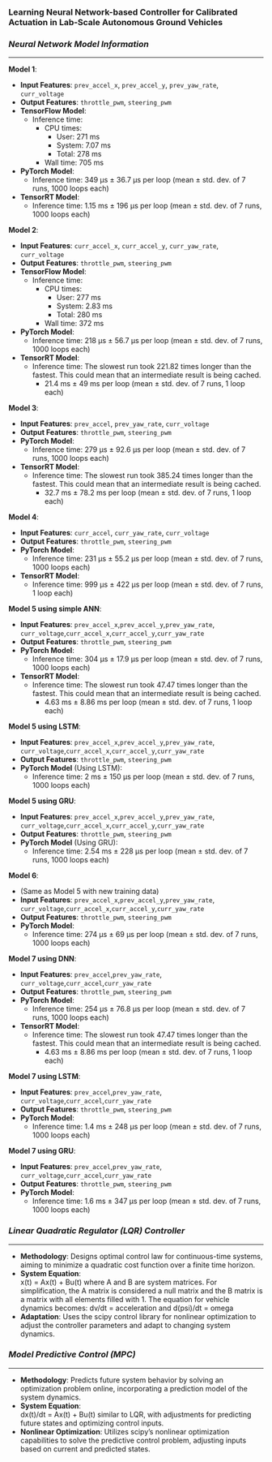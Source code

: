 ### Learning Neural Network-based Controller for Calibrated Actuation in Lab-Scale Autonomous Ground Vehicles

### *Neural Network Model Information*
---
**Model 1**:
- **Input Features**: `prev_accel_x`, `prev_accel_y`, `prev_yaw_rate`, `curr_voltage`
- **Output Features**: `throttle_pwm`, `steering_pwm`
- **TensorFlow Model**:
  - Inference time: 
    - CPU times: 
      - User: 271 ms
      - System: 7.07 ms
      - Total: 278 ms
    - Wall time: 705 ms
- **PyTorch Model**:
  - Inference time: 349 µs ± 36.7 µs per loop (mean ± std. dev. of 7 runs, 1000 loops each)
- **TensorRT Model**:
  - Inference time: 1.15 ms ± 196 µs per loop (mean ± std. dev. of 7 runs, 1000 loops each)

**Model 2**:
- **Input Features**: `curr_accel_x`, `curr_accel_y`, `curr_yaw_rate`, `curr_voltage`
- **Output Features**: `throttle_pwm`, `steering_pwm`
- **TensorFlow Model**:
  - Inference time:
    - CPU times: 
      - User: 277 ms
      - System: 2.83 ms
      - Total: 280 ms
    - Wall time: 372 ms
- **PyTorch Model**:
  - Inference time: 218 µs ± 56.7 µs per loop (mean ± std. dev. of 7 runs, 1000 loops each)
- **TensorRT Model**:
  - Inference time: The slowest run took 221.82 times longer than the fastest. This could mean that an intermediate result is being cached.
    - 21.4 ms ± 49 ms per loop (mean ± std. dev. of 7 runs, 1 loop each)

**Model 3**:
- **Input Features**: `prev_accel`, `prev_yaw_rate`, `curr_voltage`
- **Output Features**: `throttle_pwm`, `steering_pwm`
- **PyTorch Model**:
  - Inference time: 279 µs ± 92.6 µs per loop (mean ± std. dev. of 7 runs, 1000 loops each)
- **TensorRT Model**:
  - Inference time: The slowest run took 385.24 times longer than the fastest. This could mean that an intermediate result is being cached.
    - 32.7 ms ± 78.2 ms per loop (mean ± std. dev. of 7 runs, 1 loop each)


**Model 4**:
- **Input Features**: `curr_accel`, `curr_yaw_rate`, `curr_voltage`
- **Output Features**: `throttle_pwm`, `steering_pwm`
- **PyTorch Model**:
  - Inference time: 231 µs ± 55.2 µs per loop (mean ± std. dev. of 7 runs, 1000 loops each)
- **TensorRT Model**:
  - Inference time: 999 µs ± 422 µs per loop (mean ± std. dev. of 7 runs, 1 loop each)

**Model 5 using simple ANN**:
- **Input Features**: `prev_accel_x`,`prev_accel_y`,`prev_yaw_rate`, `curr_voltage`,`curr_accel_x`,`curr_accel_y`,`curr_yaw_rate`
- **Output Features**: `throttle_pwm`, `steering_pwm`
- **PyTorch Model**:
  - Inference time: 304 µs ± 17.9 µs per loop (mean ± std. dev. of 7 runs, 1000 loops each)
- **TensorRT Model**:
  - Inference time: The slowest run took 47.47 times longer than the fastest. This could mean that an intermediate result is being cached.
    - 4.63 ms ± 8.86 ms per loop (mean ± std. dev. of 7 runs, 1 loop each)


**Model 5 using LSTM**:
- **Input Features**: `prev_accel_x`,`prev_accel_y`,`prev_yaw_rate`, `curr_voltage`,`curr_accel_x`,`curr_accel_y`,`curr_yaw_rate`
- **Output Features**: `throttle_pwm`, `steering_pwm`
- **PyTorch Model** (Using LSTM):
  - Inference time: 2 ms ± 150 µs per loop (mean ± std. dev. of 7 runs, 1000 loops each)


**Model 5 using GRU**:
- **Input Features**: `prev_accel_x`,`prev_accel_y`,`prev_yaw_rate`, `curr_voltage`,`curr_accel_x`,`curr_accel_y`,`curr_yaw_rate`
- **Output Features**: `throttle_pwm`, `steering_pwm`
- **PyTorch Model** (Using GRU):
  - Inference time: 2.54 ms ± 228 µs per loop (mean ± std. dev. of 7 runs, 1000 loops each)


**Model 6**:
- (Same as Model 5 with new training data)
- **Input Features**: `prev_accel_x`,`prev_accel_y`,`prev_yaw_rate`, `curr_voltage`,`curr_accel_x`,`curr_accel_y`,`curr_yaw_rate`
- **Output Features**: `throttle_pwm`, `steering_pwm`
- **PyTorch Model**:
  - Inference time: 274 µs ± 69 µs per loop (mean ± std. dev. of 7 runs, 1000 loops each)

**Model 7 using DNN**:
- **Input Features**: `prev_accel`,`prev_yaw_rate`, `curr_voltage`,`curr_accel`,`curr_yaw_rate`
- **Output Features**: `throttle_pwm`, `steering_pwm`
- **PyTorch Model**:
  - Inference time: 254 µs ± 76.8 µs per loop (mean ± std. dev. of 7 runs, 1000 loops each)
- **TensorRT Model**:
  - Inference time: The slowest run took 47.47 times longer than the fastest. This could mean that an intermediate result is being cached.
    - 4.63 ms ± 8.86 ms per loop (mean ± std. dev. of 7 runs, 1 loop each)

**Model 7 using LSTM**:
- **Input Features**: `prev_accel`,`prev_yaw_rate`, `curr_voltage`,`curr_accel`,`curr_yaw_rate`
- **Output Features**: `throttle_pwm`, `steering_pwm`
- **PyTorch Model**:
  - Inference time: 1.4 ms ± 248 µs per loop (mean ± std. dev. of 7 runs, 1000 loops each)

**Model 7 using GRU**:
- **Input Features**: `prev_accel`,`prev_yaw_rate`, `curr_voltage`,`curr_accel`,`curr_yaw_rate`
- **Output Features**: `throttle_pwm`, `steering_pwm`
- **PyTorch Model**:
  - Inference time: 1.6 ms ± 347 µs per loop (mean ± std. dev. of 7 runs, 1000 loops each)
### *Linear Quadratic Regulator (LQR) Controller*
---
- **Methodology**: Designs optimal control law for continuous-time systems, aiming to minimize a quadratic cost function over a finite time horizon.
- **System Equation**:  
   x(t) = Ax(t) + Bu(t)
  where
  A and B are system matrices. For simplification, the A matrix is considered a null matrix and the B matrix is a matrix with all elements filled with 1. The equation for vehicle dynamics becomes:
  dv/dt = acceleration and d(psi)/dt = omega
- **Adaptation**: Uses the scipy control library for nonlinear optimization to adjust the controller parameters and adapt to changing system dynamics.

### *Model Predictive Control (MPC)*
---
- **Methodology**: Predicts future system behavior by solving an optimization problem online, incorporating a prediction model of the system dynamics.
- **System Equation**:  
  dx(t)/dt = Ax(t) + Bu(t)
  similar to LQR, with adjustments for predicting future states and optimizing control inputs.
- **Nonlinear Optimization**: Utilizes scipy’s nonlinear optimization capabilities to solve the predictive control problem, adjusting inputs based on current and predicted states.
    
